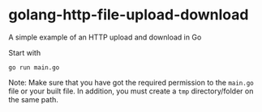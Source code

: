 # golang-http-file-upload-download

 A simple example of an HTTP upload and download in Go 

 Start with

 ```
 go run main.go
 ```

Note:
Make sure that you have got the required permission to the `main.go` file or your built file. In addition, you must create a `tmp` directory/folder on the same path.
